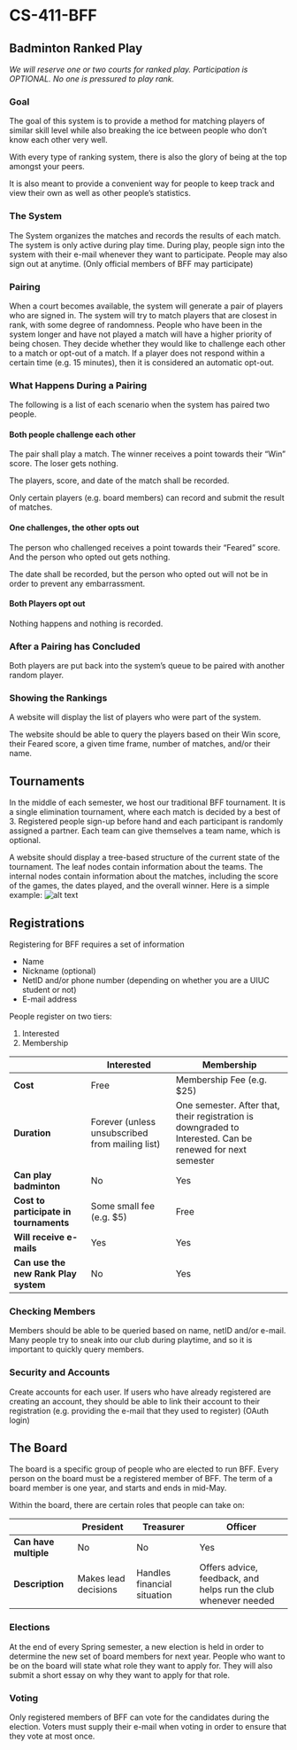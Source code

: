 # CS-411-BFF

## Badminton Ranked Play
*We will reserve one or two courts for ranked play. Participation is OPTIONAL. No one is pressured to play rank.*

### Goal
The goal of this system is to provide a method for matching players of similar skill level while also breaking the ice between people who don’t know each other very well. 

With every type of ranking system, there is also the glory of being at the top amongst your peers.

It is also meant to provide a convenient way for people to keep track and view their own as well as other people’s statistics. 

### The System
The System organizes the matches and records the results of each match. The system is only active during play time. During play, people sign into the system with their e-mail whenever they want to participate. People may also sign out at anytime. (Only official members of BFF may participate)

### Pairing
When a court becomes available, the system will generate a pair of players who are signed in. The system will try to match players that are closest in rank, with some degree of randomness. People who have been in the system longer and have not played a match will have a higher priority of being chosen. They decide whether they would like to challenge each other to a match or opt-out of a match. If a player does not respond within a certain time (e.g. 15 minutes), then it is considered an automatic opt-out. 

### What Happens During a Pairing
The following is a list of each scenario when the system has paired two people.

#### Both people challenge each other
The pair shall play a match. The winner receives a point towards their “Win” score. The loser gets nothing.

The players, score, and date of the match shall be recorded. 

Only certain players (e.g. board members) can record and submit the result of matches.

#### One challenges, the other opts out
The person who challenged receives a point towards their “Feared” score. And the person who opted out gets nothing. 

The date shall be recorded, but the person who opted out will not be in order to prevent any embarrassment. 

#### Both Players opt out
Nothing happens and nothing is recorded. 

### After a Pairing has Concluded
Both players are put back into the system’s queue to be paired with another random player. 

### Showing the Rankings
A website will display the list of players who were part of the system. 

The website should be able to query the players based on their Win score, their Feared score, a given time frame, number of matches, and/or their name.  


## Tournaments
In the middle of each semester, we host our traditional BFF tournament. It is a single elimination tournament, where each match is decided by a best of 3. Registered people sign-up before hand and each participant is randomly assigned a partner. Each team can give themselves a team name, which is optional.

A website should display a tree-based structure of the current state of the tournament. The leaf nodes contain information about the teams. The internal nodes contain information about the matches, including the score of the games, the dates played, and the overall winner. Here is a simple example: 
![alt text](https://github.com/aigagror/CS-411-BFF/blob/master/Sketch.png)


## Registrations
Registering for BFF requires a set of information
* Name
* Nickname (optional)
* NetID and/or phone number (depending on whether you are a UIUC student or not)
* E-mail address

People register on two tiers: 
1. Interested
2. Membership

|                                       | Interested                                      | Membership                |
|---------------------------------------|-------------------------------------------------|---------------------------|
| **Cost**                              | Free                                            | Membership Fee (e.g. $25) |
| **Duration**                          | Forever (unless unsubscribed from mailing list) | One semester. After that, their registration is downgraded to Interested. Can be renewed for next semester |
| **Can play badminton**                | No                                              | Yes                       |
| **Cost to participate in tournaments**| Some small fee (e.g. $5)                        | Free                      |
| **Will receive e-mails**              | Yes                                             | Yes                       |
| **Can use the new Rank Play system**  | No                                              | Yes                       |

### Checking Members
Members should be able to be queried based on name, netID and/or e-mail. Many people try to sneak into our club during playtime, and so it is important to quickly query members.

### Security and Accounts
Create accounts for each user. If users who have already registered are creating an account, they should be able to link their account to their registration (e.g. providing the e-mail that they used to register)
(OAuth login)


## The Board
The board is a specific group of people who are elected to run BFF. Every person on the board must be a registered member of BFF. The term of a board member is one year, and starts and ends in mid-May.

Within the board, there are certain roles that people can take on:

|	                      | President	            | Treasurer	                  | Officer |
|-----------------------|-----------------------|-----------------------------|---------|
| **Can have multiple**	| No	                  | No                          |	Yes     |
| **Description**	      | Makes lead decisions	| Handles financial situation	| Offers advice, feedback, and helps run the club whenever needed |

### Elections
At the end of every Spring semester, a new election is held in order to determine the new set of board members for next year. People who want to be on the board will state what role they want to apply for. They will also submit a short essay on why they want to apply for that role.

### Voting
Only registered members of BFF can vote for the candidates during the election. Voters must supply their e-mail when voting in order to ensure that they vote at most once.
